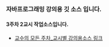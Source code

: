 ### 자바프로그래밍 강의용 깃 소스 입니다.
#### 3주차 2교시 작업소스입니다.
- [교수의 모든 주차_교시별 강의용소스 링크](https://github.com/kimilguk/java/branches/all)
